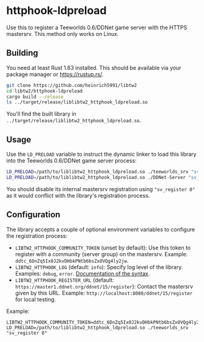 httphook-ldpreload
==================

Use this to register a Teeworlds 0.6/DDNet game server with the HTTPS
mastersrv. This method only works on Linux.

Building
--------

You need at least Rust 1.63 installed. This should be available via your
package manager or https://rustup.rs/.

```sh
git clone https://github.com/heinrich5991/libtw2
cd libtw2/httphook-ldpreload
cargo build --release
ls ../target/release/liblibtw2_httphook_ldpreload.so
```

You'll find the built library in `../target/release/liblibtw2_httphook_ldpreload.so`.

Usage
-----

Use the `LD_PRELOAD` variable to instruct the dynamic linker to load this
library into the Teeworlds 0.6/DDNet game server process:

```sh
LD_PRELOAD=/path/to/liblibtw2_httphook_ldpreload.so ./teeworlds_srv "sv_register 0"
LD_PRELOAD=/path/to/liblibtw2_httphook_ldpreload.so ./DDNet-Server "sv_register 0"
```

You should disable its internal mastersrv registration using `"sv_register 0"`
as it would conflict with the library's registration process.

Configuration
-------------

The library accepts a couple of optional environment variables to configure the
registration process:

- `LIBTW2_HTTPHOOK_COMMUNITY_TOKEN` (unset by default): Use this token to
  register with a community (server group) on the mastersrv. Example:
  `ddtc_6DnZq5Ix0J2kvDHbkPNtb6bsZxOVQg4ly2jw`.
- `LIBTW2_HTTPHOOK_LOG` (default: `info`): Specify log level of the library.
  Examples: `debug`, `error`. [Documentation of the
  syntax](https://docs.rs/env_logger/0.3.5/env_logger/#enabling-logging).
- `LIBTW2_HTTPHOOK_REGISTER_URL` (default:
  `https://master1.ddnet.org/ddnet/15/register`): Contact the mastersrv given
  by this URL. Example: `http://localhost:8080/ddnet/15/register` for local testing.

Example:
```
LIBTW2_HTTPHOOK_COMMUNITY_TOKEN=ddtc_6DnZq5Ix0J2kvDHbkPNtb6bsZxOVQg4ly2jw LD_PRELOAD=/path/to/liblibtw2_httphook_ldpreload.so ./teeworlds_srv "sv_register 0"
```
